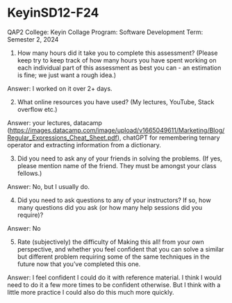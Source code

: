 # KeyinSD12-F24
QAP2
College: Keyin Collage
Program: Software Development
Term: Semester 2, 2024


1.	How many hours did it take you to complete this assessment? (Please keep try to keep track of how many hours you have spent working on each individual part of this assessment as best you can - an estimation is fine; we just want a rough idea.)


Answer: I worked on it over 2+ days. 


2.	What online resources you have used? (My lectures, YouTube, Stack overflow etc.)

Answer: your lectures, datacamp (https://images.datacamp.com/image/upload/v1665049611/Marketing/Blog/Regular_Expressions_Cheat_Sheet.pdf), chatGPT for remembering ternary operator and extracting information from a dictionary. 


3.	Did you need to ask any of your friends in solving the problems. (If yes, please mention name of the friend. They must be amongst your class fellows.)

Answer: No, but I usually do. 

4.	Did you need to ask questions to any of your instructors? If so, how many questions did you ask (or how many help sessions did you require)?

Answer: No


5.	Rate (subjectively) the difficulty of Making this all! from your own perspective, and whether you feel confident that you can solve a similar but different problem requiring some of the same techniques in the future now that you’ve completed this one.


Answer: I feel confident I could do it with reference material. I think I would need to do it a few more times to be confident otherwise. But I think with a little more practice I could also do this much more quickly. 

